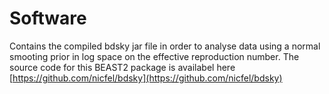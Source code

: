 # Software


Contains the compiled bdsky jar file in order to analyse data using a normal smooting prior in log space on the effective reproduction number.
The source code for this BEAST2 package is availabel here [https://github.com/nicfel/bdsky](https://github.com/nicfel/bdsky)
